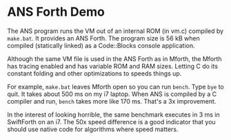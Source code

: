 # ANS Forth Demo

The ANS program runs the VM out of an internal ROM (in vm.c) compiled by `make.bat`.
It provides an ANS Forth.
The program size is 56 kB when compiled (statically linked) as a Code::Blocks console application.

Although the same VM file is used in the ANS Forth as in Mforth, the Mforth has tracing enabled
and has variable ROM and RAM sizes. Letting C do its constant folding and other optimizations to
speeds things up.

For example, `make.bat` leaves Mforth open so you can run `bench`. Type `bye` to quit.
It takes about 500 ms on my i7 laptop.
When ANS is compiled by a C compiler and run, `bench` takes more like 170 ms.
That's a 3x improvement.

In the interest of looking horrible, the same benchmark executes in 3 ms in SwiftForth on an i7.
The 50x speed difference is a good indicator that you should use native code for algorithms where speed matters.
